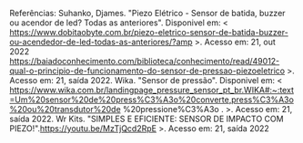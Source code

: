 Referências: Suhanko, Djames. "Piezo Elétrico - Sensor de batida, buzzer ou acendor de led? Todas as anteriores". Disponivel em: < https://www.dobitaobyte.com.br/piezo-eletrico-sensor-de-batida-buzzer-ou-acendedor-de-led-todas-as-anteriores/?amp >. Acesso em: 21, out 2022 https://baiadoconhecimento.com/biblioteca/conhecimento/read/49012-qual-o-principio-de-funcionamento-do-sensor-de-pressao-piezoeletrico >. Acesso em: 21, saída 2022. Wika. "Sensor de pressão". Disponivel em: < https://www.wika.com.br/landingpage_pressure_sensor_pt_br.WIKA#:~:text=Um%20sensor%20de%20press%C3%A3o%20converte,press%C3%A3o%20ou%20transdutor%20de %20pressione%C3%A3o . >. Acesso em: 21, saída 2022. Wr Kits. "SIMPLES E EFICIENTE: SENSOR DE IMPACTO COM PIEZO!".https://youtu.be/MzTjQcd2RpE >. Acesso em: 21, saída 2022
